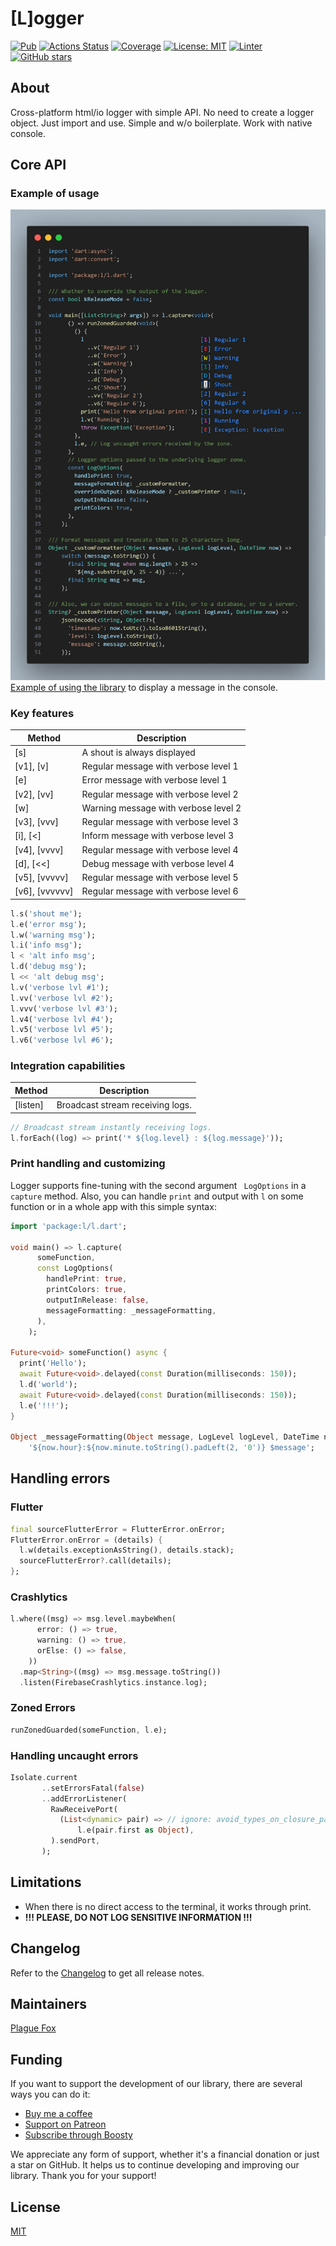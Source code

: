 # [L]ogger

<!-- ![](https://github.com/PlugFox/l/raw/master/.img/l.png) -->

[![Pub](https://img.shields.io/pub/v/l.svg)](https://pub.dev/packages/l)
[![Actions Status](https://github.com/PlugFox/l/actions/workflows/checkout.yml/badge.svg)](https://github.com/PlugFox/l/actions)
[![Coverage](https://codecov.io/gh/PlugFox/l/branch/master/graph/badge.svg)](https://codecov.io/gh/PlugFox/l)
[![License: MIT](https://img.shields.io/badge/license-MIT-purple.svg)](https://opensource.org/licenses/MIT)
[![Linter](https://img.shields.io/badge/style-linter-40c4ff.svg)](https://pub.dev/packages/linter)
[![GitHub stars](https://img.shields.io/github/stars/plugfox/l?style=social)](https://github.com/plugfox/l/)

## About

Cross-platform html/io logger with simple API.
No need to create a logger object. Just import and use. Simple and w/o boilerplate.
Work with native console.

## Core API

### Example of usage

![](example.png)
[Example of using the library](https://pub.dev/packages/platform_info/example) to display a message in the console.

### Key features

| Method         | Description                          |
| -------------- | ------------------------------------ |
| [s]            | A shout is always displayed          |
| [v1], [v]      | Regular message with verbose level 1 |
| [e]            | Error message with verbose level 1   |
| [v2], [vv]     | Regular message with verbose level 2 |
| [w]            | Warning message with verbose level 2 |
| [v3], [vvv]    | Regular message with verbose level 3 |
| [i], [<]       | Inform message with verbose level 3  |
| [v4], [vvvv]   | Regular message with verbose level 4 |
| [d], [<<]      | Debug message with verbose level 4   |
| [v5], [vvvvv]  | Regular message with verbose level 5 |
| [v6], [vvvvvv] | Regular message with verbose level 6 |

```dart
l.s('shout me');
l.e('error msg');
l.w('warning msg');
l.i('info msg');
l < 'alt info msg';
l.d('debug msg');
l << 'alt debug msg';
l.v('verbose lvl #1');
l.vv('verbose lvl #2');
l.vvv('verbose lvl #3');
l.v4('verbose lvl #4');
l.v5('verbose lvl #5');
l.v6('verbose lvl #6');
```

### Integration capabilities

| Method   | Description                      |
| -------- | -------------------------------- |
| [listen] | Broadcast stream receiving logs. |

```dart
// Broadcast stream instantly receiving logs.
l.forEach((log) => print('* ${log.level} : ${log.message}'));
```

### Print handling and customizing

Logger supports fine-tuning with the second argument ` LogOptions` in a `capture` method.
Also, you can handle `print` and output with `l` on some function or in a whole app with this simple syntax:

```dart
import 'package:l/l.dart';

void main() => l.capture(
      someFunction,
      const LogOptions(
        handlePrint: true,
        printColors: true,
        outputInRelease: false,
        messageFormatting: _messageFormatting,
      ),
    );

Future<void> someFunction() async {
  print('Hello');
  await Future<void>.delayed(const Duration(milliseconds: 150));
  l.d('world');
  await Future<void>.delayed(const Duration(milliseconds: 150));
  l.e('!!!');
}

Object _messageFormatting(Object message, LogLevel logLevel, DateTime now) =>
    '${now.hour}:${now.minute.toString().padLeft(2, '0')} $message';
```

## Handling errors

### Flutter

```dart
final sourceFlutterError = FlutterError.onError;
FlutterError.onError = (details) {
  l.w(details.exceptionAsString(), details.stack);
  sourceFlutterError?.call(details);
};
```

### Crashlytics

```dart
l.where((msg) => msg.level.maybeWhen(
      error: () => true,
      warning: () => true,
      orElse: () => false,
    ))
  .map<String>((msg) => msg.message.toString())
  .listen(FirebaseCrashlytics.instance.log);
```

### Zoned Errors

```dart
runZonedGuarded(someFunction, l.e);
```

### Handling uncaught errors

```dart
Isolate.current
       ..setErrorsFatal(false)
       ..addErrorListener(
         RawReceivePort(
           (List<dynamic> pair) => // ignore: avoid_types_on_closure_parameters
               l.e(pair.first as Object),
         ).sendPort,
       );
```

## Limitations

- When there is no direct access to the terminal, it works through print.
- **!!! PLEASE, DO NOT LOG SENSITIVE INFORMATION !!!**

## Changelog

Refer to the [Changelog](https://github.com/plugfox/l/blob/master/CHANGELOG.md) to get all release notes.

## Maintainers

[Plague Fox](https://plugfox.dev)

## Funding

If you want to support the development of our library, there are several ways you can do it:

- [Buy me a coffee](https://www.buymeacoffee.com/plugfox)
- [Support on Patreon](https://www.patreon.com/plugfox)
- [Subscribe through Boosty](https://boosty.to/plugfox)

We appreciate any form of support, whether it's a financial donation or just a star on GitHub. It helps us to continue developing and improving our library. Thank you for your support!

## License

[MIT](https://opensource.org/licenses/MIT)
